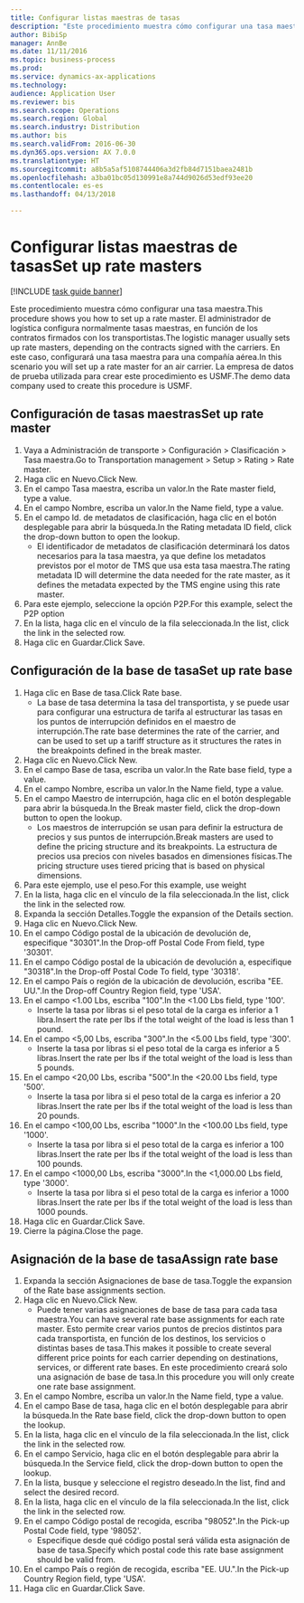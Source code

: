 ```yaml
--- 
title: Configurar listas maestras de tasas
description: "Este procedimiento muestra cómo configurar una tasa maestra."
author: BibiSp
manager: AnnBe
ms.date: 11/11/2016
ms.topic: business-process
ms.prod: 
ms.service: dynamics-ax-applications
ms.technology: 
audience: Application User
ms.reviewer: bis
ms.search.scope: Operations
ms.search.region: Global
ms.search.industry: Distribution
ms.author: bis
ms.search.validFrom: 2016-06-30
ms.dyn365.ops.version: AX 7.0.0
ms.translationtype: HT
ms.sourcegitcommit: a8b5a5af5108744406a3d2fb84d7151baea2481b
ms.openlocfilehash: a3ba01bc05d130991e8a744d9026d53edf93ee20
ms.contentlocale: es-es
ms.lasthandoff: 04/13/2018

---
```

# <a name="set-up-rate-masters"></a><span data-ttu-id="c6a2d-103">Configurar listas maestras de tasas</span><span class="sxs-lookup"><span data-stu-id="c6a2d-103">Set up rate masters</span></span>

[!INCLUDE [task guide banner](../../includes/task-guide-banner.md)]

<span data-ttu-id="c6a2d-104">Este procedimiento muestra cómo configurar una tasa maestra.</span><span class="sxs-lookup"><span data-stu-id="c6a2d-104">This procedure shows you how to set up a rate master.</span></span> <span data-ttu-id="c6a2d-105">El administrador de logística configura normalmente tasas maestras, en función de los contratos firmados con los transportistas.</span><span class="sxs-lookup"><span data-stu-id="c6a2d-105">The logistic manager usually sets up rate masters, depending on the contracts signed with the carriers.</span></span> <span data-ttu-id="c6a2d-106">En este caso, configurará una tasa maestra para una compañía aérea.</span><span class="sxs-lookup"><span data-stu-id="c6a2d-106">In this scenario you will set up a rate master for an air carrier.</span></span> <span data-ttu-id="c6a2d-107">La empresa de datos de prueba utilizada para crear este procedimiento es USMF.</span><span class="sxs-lookup"><span data-stu-id="c6a2d-107">The demo data company used to create this procedure is USMF.</span></span>


## <a name="set-up-rate-master"></a><span data-ttu-id="c6a2d-108">Configuración de tasas maestras</span><span class="sxs-lookup"><span data-stu-id="c6a2d-108">Set up rate master</span></span>
1. <span data-ttu-id="c6a2d-109">Vaya a Administración de transporte > Configuración > Clasificación > Tasa maestra.</span><span class="sxs-lookup"><span data-stu-id="c6a2d-109">Go to Transportation management > Setup > Rating > Rate master.</span></span>
2. <span data-ttu-id="c6a2d-110">Haga clic en Nuevo.</span><span class="sxs-lookup"><span data-stu-id="c6a2d-110">Click New.</span></span>
3. <span data-ttu-id="c6a2d-111">En el campo Tasa maestra, escriba un valor.</span><span class="sxs-lookup"><span data-stu-id="c6a2d-111">In the Rate master field, type a value.</span></span>
4. <span data-ttu-id="c6a2d-112">En el campo Nombre, escriba un valor.</span><span class="sxs-lookup"><span data-stu-id="c6a2d-112">In the Name field, type a value.</span></span>
5. <span data-ttu-id="c6a2d-113">En el campo Id. de metadatos de clasificación, haga clic en el botón desplegable para abrir la búsqueda.</span><span class="sxs-lookup"><span data-stu-id="c6a2d-113">In the Rating metadata ID field, click the drop-down button to open the lookup.</span></span>
    * <span data-ttu-id="c6a2d-114">El identificador de metadatos de clasificación determinará los datos necesarios para la tasa maestra, ya que define los metadatos previstos por el motor de TMS que usa esta tasa maestra.</span><span class="sxs-lookup"><span data-stu-id="c6a2d-114">The rating metadata ID will determine the data needed for the rate master, as it defines the metadata expected by the TMS engine using this rate master.</span></span>  
6. <span data-ttu-id="c6a2d-115">Para este ejemplo, seleccione la opción P2P.</span><span class="sxs-lookup"><span data-stu-id="c6a2d-115">For this example, select the P2P option</span></span>
7. <span data-ttu-id="c6a2d-116">En la lista, haga clic en el vínculo de la fila seleccionada.</span><span class="sxs-lookup"><span data-stu-id="c6a2d-116">In the list, click the link in the selected row.</span></span>
8. <span data-ttu-id="c6a2d-117">Haga clic en Guardar.</span><span class="sxs-lookup"><span data-stu-id="c6a2d-117">Click Save.</span></span>

## <a name="set-up-rate-base"></a><span data-ttu-id="c6a2d-118">Configuración de la base de tasa</span><span class="sxs-lookup"><span data-stu-id="c6a2d-118">Set up rate base</span></span>
1. <span data-ttu-id="c6a2d-119">Haga clic en Base de tasa.</span><span class="sxs-lookup"><span data-stu-id="c6a2d-119">Click Rate base.</span></span>
    * <span data-ttu-id="c6a2d-120">La base de tasa determina la tasa del transportista, y se puede usar para configurar una estructura de tarifa al estructurar las tasas en los puntos de interrupción definidos en el maestro de interrupción.</span><span class="sxs-lookup"><span data-stu-id="c6a2d-120">The rate base determines the rate of the carrier, and can be used to set up a tariff structure as it structures the rates in the breakpoints defined in the break master.</span></span>  
2. <span data-ttu-id="c6a2d-121">Haga clic en Nuevo.</span><span class="sxs-lookup"><span data-stu-id="c6a2d-121">Click New.</span></span>
3. <span data-ttu-id="c6a2d-122">En el campo Base de tasa, escriba un valor.</span><span class="sxs-lookup"><span data-stu-id="c6a2d-122">In the Rate base field, type a value.</span></span>
4. <span data-ttu-id="c6a2d-123">En el campo Nombre, escriba un valor.</span><span class="sxs-lookup"><span data-stu-id="c6a2d-123">In the Name field, type a value.</span></span>
5. <span data-ttu-id="c6a2d-124">En el campo Maestro de interrupción, haga clic en el botón desplegable para abrir la búsqueda.</span><span class="sxs-lookup"><span data-stu-id="c6a2d-124">In the Break master field, click the drop-down button to open the lookup.</span></span>
    * <span data-ttu-id="c6a2d-125">Los maestros de interrupción se usan para definir la estructura de precios y sus puntos de interrupción.</span><span class="sxs-lookup"><span data-stu-id="c6a2d-125">Break masters are used to define the pricing structure and its breakpoints.</span></span> <span data-ttu-id="c6a2d-126">La estructura de precios usa precios con niveles basados en dimensiones físicas.</span><span class="sxs-lookup"><span data-stu-id="c6a2d-126">The pricing structure uses tiered pricing that is based on physical dimensions.</span></span>  
6. <span data-ttu-id="c6a2d-127">Para este ejemplo, use el peso.</span><span class="sxs-lookup"><span data-stu-id="c6a2d-127">For this example, use weight</span></span>
7. <span data-ttu-id="c6a2d-128">En la lista, haga clic en el vínculo de la fila seleccionada.</span><span class="sxs-lookup"><span data-stu-id="c6a2d-128">In the list, click the link in the selected row.</span></span>
8. <span data-ttu-id="c6a2d-129">Expanda la sección Detalles.</span><span class="sxs-lookup"><span data-stu-id="c6a2d-129">Toggle the expansion of the Details section.</span></span>
9. <span data-ttu-id="c6a2d-130">Haga clic en Nuevo.</span><span class="sxs-lookup"><span data-stu-id="c6a2d-130">Click New.</span></span>
10. <span data-ttu-id="c6a2d-131">En el campo Código postal de la ubicación de devolución de, especifique "30301".</span><span class="sxs-lookup"><span data-stu-id="c6a2d-131">In the Drop-off Postal Code From field, type '30301'.</span></span>
11. <span data-ttu-id="c6a2d-132">En el campo Código postal de la ubicación de devolución a, especifique "30318".</span><span class="sxs-lookup"><span data-stu-id="c6a2d-132">In the Drop-off Postal Code To field, type '30318'.</span></span>
12. <span data-ttu-id="c6a2d-133">En el campo País o región de la ubicación de devolución, escriba "EE. UU.".</span><span class="sxs-lookup"><span data-stu-id="c6a2d-133">In the Drop-off Country Region field, type 'USA'.</span></span>
13. <span data-ttu-id="c6a2d-134">En el campo <1.00 Lbs, escriba "100".</span><span class="sxs-lookup"><span data-stu-id="c6a2d-134">In the <1.00 Lbs field, type '100'.</span></span>
    * <span data-ttu-id="c6a2d-135">Inserte la tasa por libras si el peso total de la carga es inferior a 1 libra.</span><span class="sxs-lookup"><span data-stu-id="c6a2d-135">Insert the rate per lbs if the total weight of the load is less than 1 pound.</span></span>  
14. <span data-ttu-id="c6a2d-136">En el campo <5,00 Lbs, escriba "300".</span><span class="sxs-lookup"><span data-stu-id="c6a2d-136">In the <5.00 Lbs field, type '300'.</span></span>
    * <span data-ttu-id="c6a2d-137">Inserte la tasa por libras si el peso total de la carga es inferior a 5 libras.</span><span class="sxs-lookup"><span data-stu-id="c6a2d-137">Insert the rate per lbs if the total weight of the load is less than 5 pounds.</span></span>  
15. <span data-ttu-id="c6a2d-138">En el campo <20,00 Lbs, escriba "500".</span><span class="sxs-lookup"><span data-stu-id="c6a2d-138">In the <20.00 Lbs field, type '500'.</span></span>
    * <span data-ttu-id="c6a2d-139">Inserte la tasa por libra si el peso total de la carga es inferior a 20 libras.</span><span class="sxs-lookup"><span data-stu-id="c6a2d-139">Insert the rate per lbs if the total weight of the load is less than 20 pounds.</span></span>  
16. <span data-ttu-id="c6a2d-140">En el campo <100,00 Lbs, escriba "1000".</span><span class="sxs-lookup"><span data-stu-id="c6a2d-140">In the <100.00 Lbs field, type '1000'.</span></span>
    * <span data-ttu-id="c6a2d-141">Inserte la tasa por libra si el peso total de la carga es inferior a 100 libras.</span><span class="sxs-lookup"><span data-stu-id="c6a2d-141">Insert the rate per lbs if the total weight of the load is less than 100 pounds.</span></span>  
17. <span data-ttu-id="c6a2d-142">En el campo <1000,00 Lbs, escriba "3000".</span><span class="sxs-lookup"><span data-stu-id="c6a2d-142">In the <1,000.00 Lbs field, type '3000'.</span></span>
    * <span data-ttu-id="c6a2d-143">Inserte la tasa por libra si el peso total de la carga es inferior a 1000 libras.</span><span class="sxs-lookup"><span data-stu-id="c6a2d-143">Insert the rate per lbs if the total weight of the load is less than 1000 pounds.</span></span>  
18. <span data-ttu-id="c6a2d-144">Haga clic en Guardar.</span><span class="sxs-lookup"><span data-stu-id="c6a2d-144">Click Save.</span></span>
19. <span data-ttu-id="c6a2d-145">Cierre la página.</span><span class="sxs-lookup"><span data-stu-id="c6a2d-145">Close the page.</span></span>

## <a name="assign-rate-base"></a><span data-ttu-id="c6a2d-146">Asignación de la base de tasa</span><span class="sxs-lookup"><span data-stu-id="c6a2d-146">Assign rate base</span></span>
1. <span data-ttu-id="c6a2d-147">Expanda la sección Asignaciones de base de tasa.</span><span class="sxs-lookup"><span data-stu-id="c6a2d-147">Toggle the expansion of the Rate base assignments section.</span></span>
2. <span data-ttu-id="c6a2d-148">Haga clic en Nuevo.</span><span class="sxs-lookup"><span data-stu-id="c6a2d-148">Click New.</span></span>
    * <span data-ttu-id="c6a2d-149">Puede tener varias asignaciones de base de tasa para cada tasa maestra.</span><span class="sxs-lookup"><span data-stu-id="c6a2d-149">You can have several rate base assignments for each rate master.</span></span> <span data-ttu-id="c6a2d-150">Esto permite crear varios puntos de precios distintos para cada transportista, en función de los destinos, los servicios o distintas bases de tasa.</span><span class="sxs-lookup"><span data-stu-id="c6a2d-150">This makes it possible to create several different price points for each carrier depending on destinations, services, or different rate bases.</span></span> <span data-ttu-id="c6a2d-151">En este procedimiento creará solo una asignación de base de tasa.</span><span class="sxs-lookup"><span data-stu-id="c6a2d-151">In this procedure you will only create one rate base assignment.</span></span>  
3. <span data-ttu-id="c6a2d-152">En el campo Nombre, escriba un valor.</span><span class="sxs-lookup"><span data-stu-id="c6a2d-152">In the Name field, type a value.</span></span>
4. <span data-ttu-id="c6a2d-153">En el campo Base de tasa, haga clic en el botón desplegable para abrir la búsqueda.</span><span class="sxs-lookup"><span data-stu-id="c6a2d-153">In the Rate base field, click the drop-down button to open the lookup.</span></span>
5. <span data-ttu-id="c6a2d-154">En la lista, haga clic en el vínculo de la fila seleccionada.</span><span class="sxs-lookup"><span data-stu-id="c6a2d-154">In the list, click the link in the selected row.</span></span>
6. <span data-ttu-id="c6a2d-155">En el campo Servicio, haga clic en el botón desplegable para abrir la búsqueda.</span><span class="sxs-lookup"><span data-stu-id="c6a2d-155">In the Service field, click the drop-down button to open the lookup.</span></span>
7. <span data-ttu-id="c6a2d-156">En la lista, busque y seleccione el registro deseado.</span><span class="sxs-lookup"><span data-stu-id="c6a2d-156">In the list, find and select the desired record.</span></span>
8. <span data-ttu-id="c6a2d-157">En la lista, haga clic en el vínculo de la fila seleccionada.</span><span class="sxs-lookup"><span data-stu-id="c6a2d-157">In the list, click the link in the selected row.</span></span>
9. <span data-ttu-id="c6a2d-158">En el campo Código postal de recogida, escriba "98052".</span><span class="sxs-lookup"><span data-stu-id="c6a2d-158">In the Pick-up Postal Code field, type '98052'.</span></span>
    * <span data-ttu-id="c6a2d-159">Especifique desde qué código postal será válida esta asignación de base de tasa.</span><span class="sxs-lookup"><span data-stu-id="c6a2d-159">Specify which postal code this rate base assignment should be valid from.</span></span>    
10. <span data-ttu-id="c6a2d-160">En el campo País o región de recogida, escriba "EE. UU.".</span><span class="sxs-lookup"><span data-stu-id="c6a2d-160">In the Pick-up Country Region field, type 'USA'.</span></span>
11. <span data-ttu-id="c6a2d-161">Haga clic en Guardar.</span><span class="sxs-lookup"><span data-stu-id="c6a2d-161">Click Save.</span></span>


